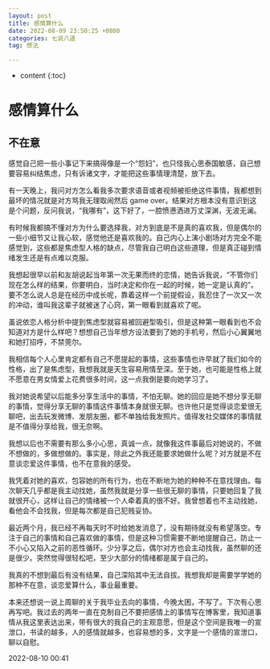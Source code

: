 ```yaml
---
layout: post
title: 感情算什么
date: 2022-08-09 23:50:25 +0800
categories: 七说八道
tag: 想法

---
```


* content
{:toc}


# 感情算什么

## 不在意

感觉自己把一些小事记下来搞得像是一个“怨妇”，也只怪我心思泰国敏感，自己想要容易纠结焦虑，只有诉诸文字，才能把这些事情理清楚，放下去。

有一天晚上，我问对方怎么看我多次要求语音或者视频被拒绝这件事情，我都想到最坏的情况就是对方骂我无理取闹然后 game over。结果对方根本没有意识到这是个问题，反问我说，“我哪有”，这下好了，一腔愤懑洒进万丈深渊，无波无澜。

有时候我都搞不懂对方为什么要选择我，对方到底是不是真的喜欢我，但是偶尔的一些小细节又让我心软，感觉他还是喜欢我的。自己内心上演小剧场对方完全不能感觉到，这些都是焦虑型人格的缺点，尽管我自己明白这些道理，但是真正碰到情绪发生还是有点难以克服。

我想起很早以前和友胡说起当年第一次无果而终的恋情，她告诉我说，“不管你们现在怎么样的结果，你要明白，当时决定和你在一起的时候，她一定是认真的”。要不怎么说人总是在经历中成长呢，靠着这样一个前提假设，我忍住了一次又一次的冲动，谁叫我这辈子就被迷了心窍，第一眼看到就喜欢了呢。

虽说依恋人格分析中提到焦虑型就容易被回避型吸引，但是这种第一眼看到也不会知道对方是什么样吧？想想自己当年想方设法要到了她的手机号，然后小心翼翼地和她打招呼，不禁莞尔。

我相信每个人心里肯定都有自己不愿提起的事情，这些事情也许早就了我们如今的性格，出了是焦虑型，我想我就是天生容易用情至深。至于她，也可能是性格上就不愿意在男女情爱上花费很多时间，这一点我倒是要向她学习了。

我对她说希望以后能多分享生活中的事情，不怕无聊。她的回应是她不想分享无聊的事情，觉得分享无聊的事情这件事情本身就很无聊。也许他只是觉得谈恋爱很无聊吧，出去玩发微博、发朋友圈，都不单独给我发照片。值得发社交媒体的事情就是不值得分享给我，很无奈啊。

我想以后也不需要有那么多小心思，真诚一点，就像我这件事最后对她说的，不做不想做的，多做想做的。事实是，除此之外我还能要求她做什么呢？对方就是不在意谈恋爱这件事情，也不在意我的感受。

我凭着对她的喜欢，包容她的所有行为，也在不断地为她的种种不在意找理由。每次聊天几乎都是我主动找她，虽然我就是分享一些很无聊的事情，只要她回复了我就很开心，这样让自己的情绪被一个人牵着真的很不好。我曾想着也不主动找她，看他会不会找我，但是每次都是自己犯贱妥协。

最近两个月，我已经不再每天时不时给她发消息了，没有期待就没有希望落空。专注于自己的事情和自己喜欢做的事情，但是这种习惯需要不断地提醒自己，防止一不小心又陷入之前的恶性循环。少分享之后，偶尔对方也会主动找我，虽然聊的还是很少。突然觉得很轻松吧，至少大部分的情绪都是属于自己的。

我真的不想到最后有没有结果，自己深陷其中无法自拔。我想我却是需要学学她的那种不在意，谈恋爱算什么，事业最重要。

本来还想说一说上周聊的关于我毕业去向的事情，今晚太困，不写了。下次有心思再写吧。我过去的两年一直在克制自己不要把感情上的事情写在博客里，我知道事情从我这里表达出来，带有很大的我自己的主观意愿，但是这个空间是我唯一的宣泄口，书读的越多，人的感情就越多，也容易想的多，文字是一个感情的宣泄口，聊以自慰。

2022-08-10 00:41